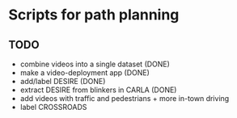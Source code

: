 # Scripts for path planning

## TODO
- combine videos into a single dataset    (DONE)
- make a video-deployment app             (DONE)
- add/label DESIRE                        (DONE)
- extract DESIRE from blinkers in CARLA   (DONE)
- add videos with traffic and pedestrians + more in-town driving
- label CROSSROADS

